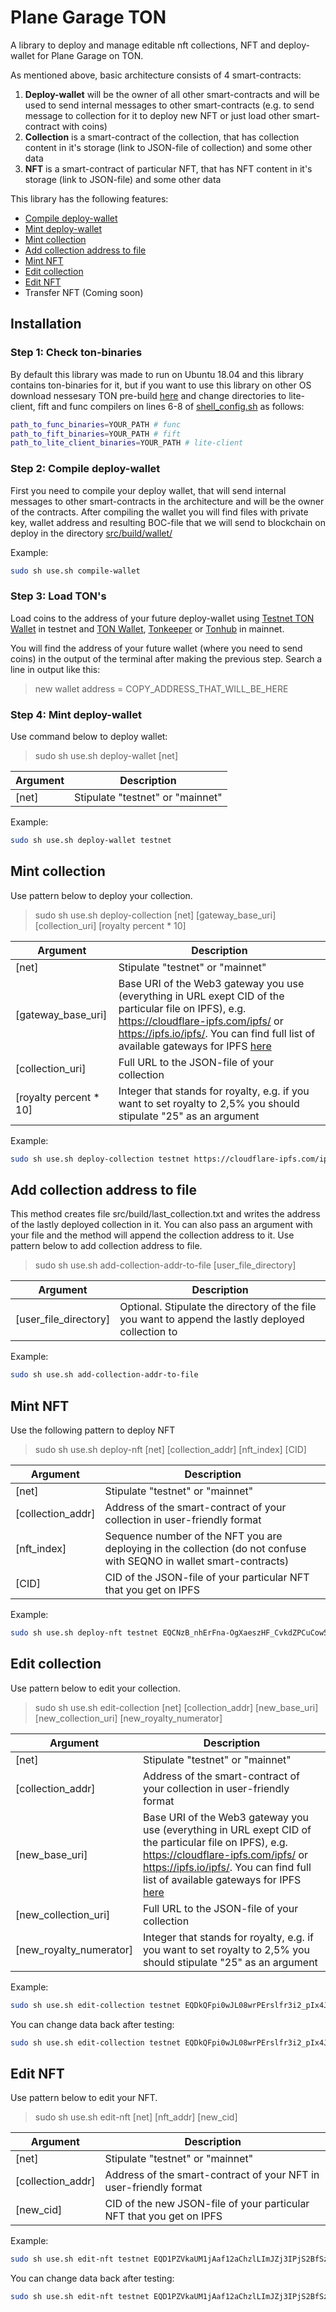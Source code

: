 # Plane Garage TON

A library to deploy and manage editable nft collections, NFT and deploy-wallet for Plane Garage on TON.

As mentioned above, basic architecture consists of 4 smart-contracts:

1. **Deploy-wallet** will be the owner of all other smart-contracts and will be used to send internal messages to other smart-contracts (e.g. to send message to collection for it to deploy new NFT or just load other smart-contract with coins)
3. **Collection** is a smart-contract of the collection, that has collection content in it's storage (link to JSON-file of collection) and some other data
4. **NFT** is a smart-contract of particular NFT, that has NFT content in it's storage (link to JSON-file) and some other data

This library has the following features:

- [Compile deploy-wallet](#compile-deploy-wallet)
- [Mint deploy-wallet](#mint-deploy-wallet)
- [Mint collection](#deploy_collection)
- [Add collection address to file](#add-collection-addr-to-file)
- [Mint NFT](#deploy_nft)
- [Edit collection](#edit_collection)
- [Edit NFT](#edit_nft)
- Transfer NFT (Coming soon)

## Installation

### Step 1: Check ton-binaries

By default this library was made to run on Ubuntu 18.04 and this library contains ton-binaries for it, but if you want to use this library on other OS download nessesary TON pre-build [here](https://github.com/ton-blockchain/ton/actions?query=branch%3Amaster+is%3Acompleted) and change directories to lite-client, fift and func compilers on lines 6-8 of [shell_config.sh](config/shell_config.sh) as follows:

```bash
path_to_func_binaries=YOUR_PATH # func
path_to_fift_binaries=YOUR_PATH # fift
path_to_lite_client_binaries=YOUR_PATH # lite-client
```

<a name="compile-deploy-wallet"/></a>

### Step 2: Compile deploy-wallet

First you need to compile your deploy wallet, that will send internal messages to other smart-contracts in the architecture and will be the owner of the contracts. After compiling the wallet you will find files with private key, wallet address and resulting BOC-file that we will send to blockchain on deploy in the directory [src/build/wallet/](src/build/wallet/)

Example:

```bash
sudo sh use.sh compile-wallet
```

### Step 3: Load TON's

Load coins to the address of your future deploy-wallet using [Testnet TON Wallet](https://wallet.ton.org/?testnet=true) in testnet and [TON Wallet](https://wallet.ton.org), [Tonkeeper](https://tonkeeper.com) or [Tonhub](https://tonhub.com) in mainnet.

You will find the address of your future wallet (where you need to send coins) in the output of the terminal after making the previous step. Search a line in output like this:

> new wallet address = COPY_ADDRESS_THAT_WILL_BE_HERE

<a name="mint-deploy-wallet"/></a>

### Step 4: Mint deploy-wallet

Use command below to deploy wallet:

> sudo sh use.sh deploy-wallet [net]

| Argument | Description |
| --- | --- |
| [net] | Stipulate "testnet" or "mainnet" |

Example:

```bash
sudo sh use.sh deploy-wallet testnet
```

<a name="deploy_collection"/></a>

## Mint collection

Use pattern below to deploy your collection.

> sudo sh use.sh deploy-collection [net] [gateway_base_uri] [collection_uri] [royalty percent * 10]

| Argument | Description |
| --- | --- |
| [net] | Stipulate "testnet" or "mainnet" |
| [gateway_base_uri] | Base URI of the Web3 gateway you use (everything in URL exept CID of the particular file on IPFS), e.g. https://cloudflare-ipfs.com/ipfs/ or https://ipfs.io/ipfs/. You can find full list of available gateways for IPFS [here](https://ipfs.github.io/public-gateway-checker/) |
| [collection_uri] | Full URL to the JSON-file of your collection |
| [royalty percent * 10] | Integer that stands for royalty, e.g. if you want to set royalty to 2,5% you should stipulate "25" as an argument |

Example:

```bash
sudo sh use.sh deploy-collection testnet https://cloudflare-ipfs.com/ipfs/ https://cloudflare-ipfs.com/ipfs/bafkreifdmjqhqvh6tpmqnhss3jb3qd7oeg6lbafqi5pyuyxh7ihg3nxw6m 50
```

<a name="deploy_collection"/></a>

## Add collection address to file

<a name="add-collection-addr-to-file"/></a>

This method creates file src/build/last_collection.txt and writes the address of the lastly deployed collection in it. You can also pass an argument with your file and the method will append the collection address to it. Use pattern below to add collection address to file.

> sudo sh use.sh add-collection-addr-to-file [user_file_directory]

| Argument | Description |
| --- | --- |
| [user_file_directory] | Optional. Stipulate the directory of the file you want to append the lastly deployed collection to |

Example:

```bash
sudo sh use.sh add-collection-addr-to-file
```

## Mint NFT

Use the following pattern to deploy NFT

> sudo sh use.sh deploy-nft [net] [collection_addr] [nft_index] [CID]

| Argument | Description |
| --- | --- |
| [net] | Stipulate "testnet" or "mainnet" |
| [collection_addr] | Address of the smart-contract of your collection in user-friendly format |
| [nft_index] | Sequence number of the NFT you are deploying in the collection (do not confuse with SEQNO in wallet smart-contracts) |
| [CID] | CID of the JSON-file of your particular NFT that you get on IPFS |

Example:

```bash
sudo sh use.sh deploy-nft testnet EQCNzB_nhErFna-OgXaeszHF_CvkdZPCuCow5pngjFErJvfe 0 bafkreic27uqjmsam4ghn7gch4ldhok7h2wthzdtc7stpjdrvlitwxh3mqi
```

<a name="edit_collection"/></a>

## Edit collection

Use pattern below to edit your collection.

> sudo sh use.sh edit-collection [net] [collection_addr] [new_base_uri] [new_collection_uri] [new_royalty_numerator]

| Argument | Description |
| --- | --- |
| [net] | Stipulate "testnet" or "mainnet" |
| [collection_addr] | Address of the smart-contract of your collection in user-friendly format |
| [new_base_uri] | Base URI of the Web3 gateway you use (everything in URL exept CID of the particular file on IPFS), e.g. https://cloudflare-ipfs.com/ipfs/ or https://ipfs.io/ipfs/. You can find full list of available gateways for IPFS [here](https://ipfs.github.io/public-gateway-checker/) |
| [new_collection_uri] | Full URL to the JSON-file of your collection |
| [new_royalty_numerator] | Integer that stands for royalty, e.g. if you want to set royalty to 2,5% you should stipulate "25" as an argument |

Example:

```bash
sudo sh use.sh edit-collection testnet EQDkQFpi0wJL08wrPErslfr3i2_pIx4JyLVrfvDzMsavDhYA https://ipfs.io/ipfs/ https://ipfs.io/ipfs/bafkreicqouhcwhkiza7ogvpo7ncmzzhhfdvdt65xjdhmycjegqwyh6e3h4 10
```

You can change data back after testing:

```bash
sudo sh use.sh edit-collection testnet EQDkQFpi0wJL08wrPErslfr3i2_pIx4JyLVrfvDzMsavDhYA https://cloudflare-ipfs.com/ipfs/ https://cloudflare-ipfs.com/ipfs/bafkreifdmjqhqvh6tpmqnhss3jb3qd7oeg6lbafqi5pyuyxh7ihg3nxw6m 50
```

<a name="edit_nft"/></a>

## Edit NFT

Use pattern below to edit your NFT.

> sudo sh use.sh edit-nft [net] [nft_addr] [new_cid]

| Argument | Description |
| --- | --- |
| [net] | Stipulate "testnet" or "mainnet" |
| [collection_addr] | Address of the smart-contract of your NFT in user-friendly format |
| [new_cid] | CID of the new JSON-file of your particular NFT that you get on IPFS |

Example:

```bash
sudo sh use.sh edit-nft testnet EQD1PZVkaUM1jAaf12aChzlLImJZj3IPjS2BfSzunuPY4Lm2 bafkreifhuhy3u3c2lvu26us6kulx64gicfjy7uvu5vnrf5c6qsejxaeaza
```

You can change data back after testing:

```bash
sudo sh use.sh edit-nft testnet EQD1PZVkaUM1jAaf12aChzlLImJZj3IPjS2BfSzunuPY4Lm2 bafkreic27uqjmsam4ghn7gch4ldhok7h2wthzdtc7stpjdrvlitwxh3mqi
```